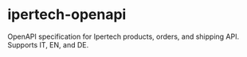 # ipertech-openapi
OpenAPI specification for Ipertech products, orders, and shipping API. Supports IT, EN, and DE.
